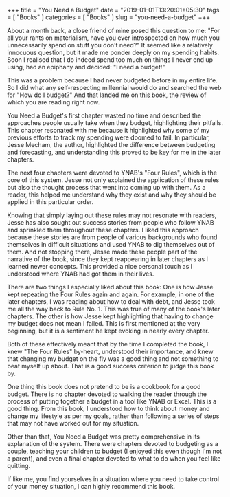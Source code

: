 +++
title = "You Need a Budget"
date = "2019-01-01T13:20:01+05:30"
tags = [ "Books" ]
categories = [
  "Books"
]
slug = "you-need-a-budget"
+++

About a month back, a close friend of mine posed this question to me:
"For all your rants on materialism, have you ever introspected on how
much you unnecessarily spend on stuff you don't need?" It seemed like
a relatively innocuous question, but it made me ponder deeply on my
spending habits. Soon I realised that I do indeed spend too much on
things I never end up using, had an epiphany and decided: "I need a
budget!"

This was a problem because I had never budgeted before in my entire
life. So I did what any self-respecting millennial would do and
searched the web for "How do I budget?" And that landed me on [this
book](https://www.goodreads.com/book/show/36041786-you-need-a-budget),
the review of which you are reading right now.

You Need a Budget's first chapter wasted no time and described the
approaches people usually take when they budget, highlighting their
pitfalls. This chapter resonated with me because it highlighted why
some of my previous efforts to track my spending were doomed to fail.
In particular, Jesse Mecham, the author, highlighted the difference
between budgeting and forecasting, and understanding this proved to be
key for me in the later chapters.

The next four chapters were devoted to YNAB's "Four Rules", which is
the core of this system. Jesse not only explained the application of
these rules but also the thought process that went into coming up with
them. As a reader, this helped me understand why they exist and why
they should be applied in this particular order.

Knowing that simply laying out these rules may not resonate with
readers, Jesse has also sought out success stories from people who
follow YNAB and sprinkled them throughout these chapters. I liked this
approach because these stories are from people of various backgrounds
who found themselves in difficult situations and used YNAB to dig
themselves out of them. And not stopping there, Jesse made these
people part of the narrative of the book, since they kept reappearing
in later chapters as I learned newer concepts. This provided a nice
personal touch as I understood where YNAB had got them in their lives.

There are two things I especially liked about this book: One is how
Jesse kept repeating the Four Rules again and again. For example, in
one of the later chapters, I was reading about how to deal with debt,
and Jesse took me all the way back to Rule No. 1. This was true of
many of the book's later chapters. The other is how Jesse kept
highlighting that having to change my budget does not mean I failed.
This is first mentioned at the very beginning, but it is a sentiment
he kept evoking in nearly every chapter.

Both of these effectively meant that by the time I completed the book,
I knew "The Four Rules" by-heart, understood their importance, and
knew that changing my budget on the fly was a good thing and not
something to beat myself up about. That is a good success criterion to
judge this book by.

One thing this book does not pretend to be is a cookbook for a good
budget. There is no chapter devoted to walking the reader through the
process of putting together a budget in a tool like YNAB or Excel.
This is a good thing. From this book, I understood how to think about
money and change my lifestyle as per my goals, rather than following a
series of steps that may not have worked out for my situation.

Other than that, You Need a Budget was pretty comprehensive in its
explanation of the system. There were chapters devoted to budgeting as
a couple, teaching your children to budget (I enjoyed this even though
I'm not a parent), and even a final chapter devoted to what to do when
you feel like quitting.

If like me, you find yourselves in a situation where you need to take
control of your money situation, I can highly recommend this book.
